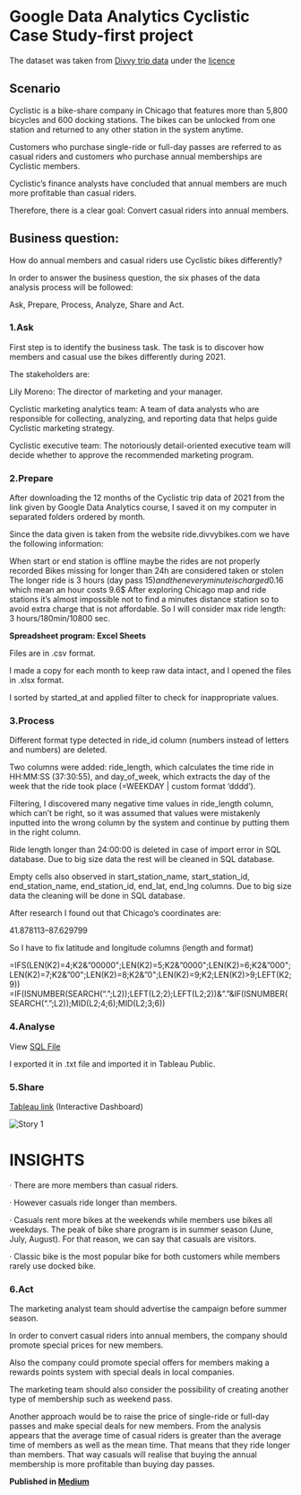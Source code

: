 # Google Data Analytics Cyclistic Case Study-first project

The dataset was taken from <a href="https://divvy-tripdata.s3.amazonaws.com/index.html">Divvy trip data</a>  under the <a href="https://ride.divvybikes.com/data-license-agreement">licence</a>

<h2>Scenario</h2>

Cyclistic is a bike-share company in Chicago that features more than 5,800 bicycles and 600 docking stations. The bikes can be unlocked from one station and returned to any other station in the system anytime.

Customers who purchase single-ride or full-day passes are referred to as casual riders and customers who purchase annual memberships are Cyclistic members.

Cyclistic’s finance analysts have concluded that annual members are much more profitable than casual riders.

Therefore, there is a clear goal: Convert casual riders into annual members.

<h2>Business question:</h2>

How do annual members and casual riders use Cyclistic bikes differently?

In order to answer the business question, the six phases of the data analysis process will be followed:

Ask, Prepare, Process, Analyze, Share and Act.

<h3>1.Ask</h3>

First step is to identify the business task. The task is to discover how members and casual use the bikes differently during 2021.

The stakeholders are:

Lily Moreno: The director of marketing and your manager.

Cyclistic marketing analytics team: A team of data analysts who are responsible for collecting, analyzing, and reporting data that helps guide Cyclistic marketing strategy.

Cyclistic executive team: The notoriously detail-oriented executive team will decide whether to approve the recommended marketing program.

<h3>2.Prepare</h3>

After downloading the 12 months of the Cyclistic trip data of 2021 from the link given by Google Data Analytics course, I saved it on my computer in separated folders ordered by month.

Since the data given is taken from the website ride.divvybikes.com we have the following information:

When start or end station is offline maybe the rides are not properly recorded
Bikes missing for longer than 24h are considered taken or stolen
The longer ride is 3 hours (day pass 15$) and then every minute is charged 0.16$ which mean an hour costs 9.6$
After exploring Chicago map and ride stations it’s almost impossible not to find a minutes distance station so to avoid extra charge that is not affordable. So I will consider max ride length: 3 hours/180min/10800 sec.

<b>Spreadsheet program: Excel Sheets</b>

Files are in .csv format.

I made a copy for each month to keep raw data intact, and I opened the files in .xlsx format.

I sorted by started_at and applied filter to check for inappropriate values.

<h3>3.Process</h3>

Different format type detected in ride_id column (numbers instead of letters and numbers) are deleted.

Two columns were added: ride_length, which calculates the time ride in HH:MM:SS (37:30:55), and day_of_week, which extracts the day of the week that the ride took place (=WEEKDAY | custom format ‘dddd’).

Filtering, I discovered many negative time values in ride_length column, which can’t be right, so it was assumed that values were mistakenly inputted into the wrong column by the system and continue by putting them in the right column.

Ride length longer than 24:00:00 is deleted in case of import error in SQL database. Due to big size data the rest will be cleaned in SQL database.

Empty cells also observed in start_station_name, start_station_id, end_station_name, end_station_id, end_lat, end_lng columns. Due to big size data the cleaning will be done in SQL database.

After research I found out that Chicago’s coordinates are:

41.878113–87.629799

So I have to fix latitude and longitude columns (length and format)

=IFS(LEN(K2)=4;K2&”00000";LEN(K2)=5;K2&”0000";LEN(K2)=6;K2&”000";LEN(K2)=7;K2&”00";LEN(K2)=8;K2&”0";LEN(K2)=9;K2;LEN(K2)>9;LEFT(K2;9)) =IF(ISNUMBER(SEARCH(“.”;L2));LEFT(L2;2);LEFT(L2;2))&”.”&IF(ISNUMBER(SEARCH(“.”;L2));MID(L2;4;6);MID(L2;3;6))


<h3>4.Analyse</h3>

View <a href="https://github.com/Dimitra-Nikoloutsou/Google_Data_Analytics_Cyclistic_Case_Study_first-project/blob/main/SQL%20File">SQL File</a>

I exported it in .txt file and imported it in Tableau Public.

<h3>5.Share</h3>

<a href="https://public.tableau.com/app/profile/dimitra.nikoloutsou/viz/BikeData2021-GoogleDataAnalytics/Story1">Tableau link</a> (Interactive Dashboard)

![Story 1](https://user-images.githubusercontent.com/114480002/198726863-3a131a48-e390-4fd7-88dd-bccedd3490ae.png)

<h1>INSIGHTS</h1>

· There are more members than casual riders.

· However casuals ride longer than members.

· Casuals rent more bikes at the weekends while members use bikes all weekdays. The peak of bike share program is in summer season (June, July, August). For that reason, we can say that casuals are visitors.

· Classic bike is the most popular bike for both customers while members rarely use docked bike.


<h3>6.Act</h3>

The marketing analyst team should advertise the campaign before summer season.

In order to convert casual riders into annual members, the company should promote special prices for new members.

Also the company could promote special offers for members making a rewards points system with special deals in local companies.

The marketing team should also consider the possibility of creating another type of membership such as weekend pass.

Another approach would be to raise the price of single-ride or full-day passes and make special deals for new members. From the analysis appears that the average time of casual riders is greater than the average time of members as well as the mean time. That means that they ride longer than members. That way casuals will realise that buying the annual membership is more profitable than buying day passes.

<b>Published in <a href="https://medium.com/@dimitra.nikoloutsou/google-data-analytics-cyclistic-case-study-e164d1f62add">Medium</a></b>

